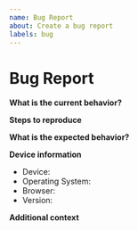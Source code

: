 ```yaml
---
name: Bug Report
about: Create a bug report
labels: bug
---
```

# Bug Report

**What is the current behavior?**
<!-- A clear and concise description of what the bug is. -->


**Steps to reproduce**
<!-- Steps to reproduce the behavior, best provided as a list. -->
<!-- 1. Go to '…' -->
<!-- 2. Click on '…' -->
<!-- If applicable, add screenshots to help explain the problem. -->
<!-- Please only add small snippets of code directly into the issue. -->


**What is the expected behavior?**
<!-- "It should work" is not a good explanation. ;-) -->
<!-- Please explain exactly the expected behavior. -->


**Device information**
<!-- If there is a Sentry issue link to it instead providing additional information manually. -->

-   Device:
-   Operating System:
-   Browser:
-   Version:

**Additional context**
<!-- Please add any other context about the problem here. -->
